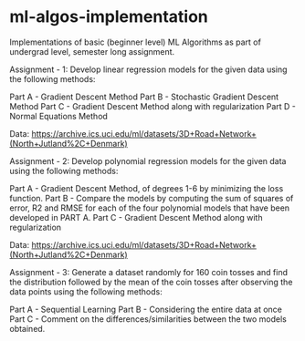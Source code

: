 # ml-algos-implementation
Implementations of basic (beginner level) ML Algorithms as part of undergrad level, semester long assignment.

Assignment - 1:
Develop linear regression models for the given data using the following methods:

Part A - Gradient Descent Method
Part B - Stochastic Gradient Descent Method
Part C - Gradient Descent Method along with regularization
Part D - Normal Equations Method

Data: https://archive.ics.uci.edu/ml/datasets/3D+Road+Network+(North+Jutland%2C+Denmark)

Assignment - 2:
Develop polynomial regression models for the given data using the following methods:

Part A - Gradient Descent Method, of degrees 1-6 by minimizing the loss function.
Part B - Compare the models by computing the sum of squares of error, R2 and RMSE for
	each of the four polynomial models that have been developed in PART A.
Part C - Gradient Descent Method along with regularization

Data: https://archive.ics.uci.edu/ml/datasets/3D+Road+Network+(North+Jutland%2C+Denmark)

Assignment - 3:
Generate a dataset randomly for 160 coin tosses and find the distribution followed by the mean of the coin tosses after
observing the data points using the following methods:

Part A - Sequential Learning
Part B - Considering the entire data at once 
Part C - Comment on the differences/similarities between the two models obtained.



